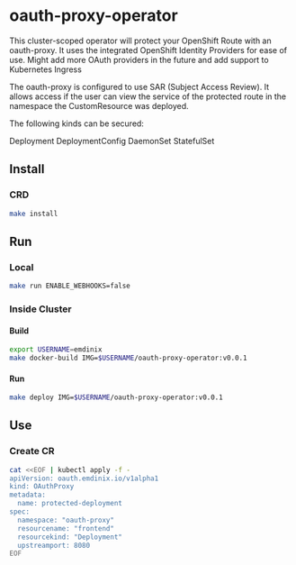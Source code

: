 # oauth-proxy-operator

This cluster-scoped operator will protect your OpenShift Route with an oauth-proxy. It uses the integrated OpenShift Identity Providers for ease of use. Might add more OAuth providers in the future and add support to Kubernetes Ingress

The oauth-proxy is configured to use SAR (Subject Access Review). It allows access if the user can view the service of the protected route in the namespace the CustomResource was deployed.

The following kinds can be secured:

Deployment
DeploymentConfig
DaemonSet
StatefulSet

## Install

### CRD

```bash
make install
```

## Run

### Local
```bash
make run ENABLE_WEBHOOKS=false
```

### Inside Cluster

#### Build

```bash
export USERNAME=emdinix
make docker-build IMG=$USERNAME/oauth-proxy-operator:v0.0.1
```

#### Run

```bash
make deploy IMG=$USERNAME/oauth-proxy-operator:v0.0.1
```

## Use

### Create CR

```bash
cat <<EOF | kubectl apply -f -
apiVersion: oauth.emdinix.io/v1alpha1
kind: OAuthProxy
metadata:
  name: protected-deployment
spec:
  namespace: "oauth-proxy"
  resourcename: "frontend"
  resourcekind: "Deployment"
  upstreamport: 8080
EOF
```